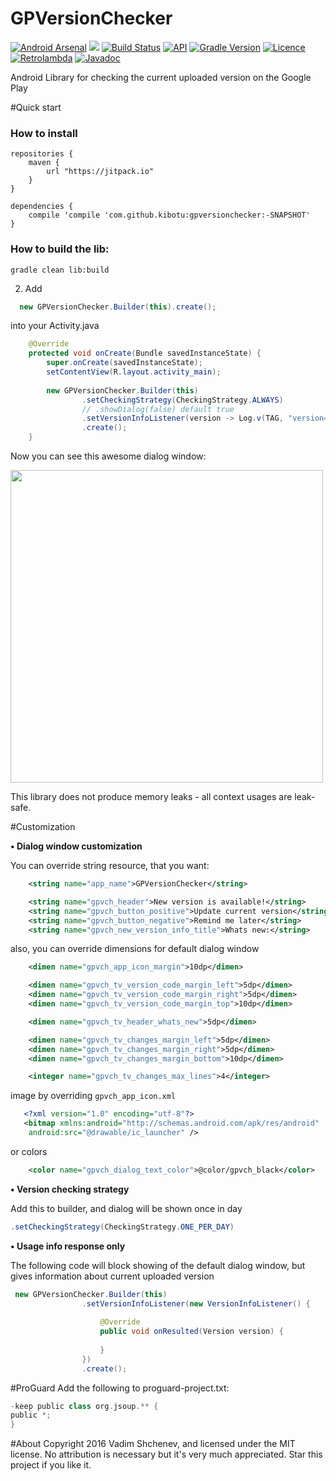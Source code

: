 # GPVersionChecker
[![Android Arsenal](https://img.shields.io/badge/Android%20Arsenal-GPVersionChecker-green.svg?style=true)](https://android-arsenal.com/details/1/3281) [![](https://jitpack.io/v/kibotu/gpversionchecker.svg)](https://jitpack.io/#kibotu/gpversionchecker) [![Build Status](https://travis-ci.org/kibotu/gpversionchecker.svg?branch=master)](https://travis-ci.org/kibotu/gpversionchecker) [![API](https://img.shields.io/badge/API-15%2B-brightgreen.svg?style=flat)](https://android-arsenal.com/api?level=15) [![Gradle Version](https://img.shields.io/badge/gradle-3.0-green.svg)](https://docs.gradle.org/current/release-notes) [![Licence](https://img.shields.io/badge/licence-MIT-blue.svg)](https://raw.githubusercontent.com/kibotu/gpversionchecker/master/LICENSE) [![Retrolambda](https://img.shields.io/badge/java-8-green.svg)](https://github.com/evant/gradle-retrolambda) [![Javadoc](https://img.shields.io/badge/javadoc-SNAPSHOT-green.svg)](https://jitpack.io/com/github/kibotu/gpversionchecker/develop-SNAPSHOT/javadoc/index.html)

<p>
Android Library for checking the current uploaded version on the Google Play
</p>

#Quick start


### How to install
	
	repositories {
	    maven {
	        url "https://jitpack.io"
	    }
	}
		
	dependencies {
        compile 'compile 'com.github.kibotu:gpversionchecker:-SNAPSHOT'
    }
   

### How to build the lib:

    gradle clean lib:build
    
2) Add 
```java 
  new GPVersionChecker.Builder(this).create();
```
into your Activity.java

```java
    @Override
    protected void onCreate(Bundle savedInstanceState) {
        super.onCreate(savedInstanceState);
        setContentView(R.layout.activity_main);
        
        new GPVersionChecker.Builder(this)
                .setCheckingStrategy(CheckingStrategy.ALWAYS)
                // .showDialog(false) default true
                .setVersionInfoListener(version -> Log.v(TAG, "version=" + version))
                .create();
    }
```

Now you can see this awesome dialog window:
<p>
<img src="screen_dialog.png" height="500">
</p>

This library does not produce memory leaks - all context usages are leak-safe.

#Customization

<b>&#8226; Dialog window customization</b>

You can override string resource, that you want:
```xml
    <string name="app_name">GPVersionChecker</string>

    <string name="gpvch_header">New version is available!</string>
    <string name="gpvch_button_positive">Update current version</string>
    <string name="gpvch_button_negative">Remind me later</string>
    <string name="gpvch_new_version_info_title">Whats new:</string>
```
also, you can override dimensions for default dialog window
```xml
    <dimen name="gpvch_app_icon_margin">10dp</dimen>

    <dimen name="gpvch_tv_version_code_margin_left">5dp</dimen>
    <dimen name="gpvch_tv_version_code_margin_right">5dp</dimen>
    <dimen name="gpvch_tv_version_code_margin_top">10dp</dimen>

    <dimen name="gpvch_tv_header_whats_new">5dp</dimen>

    <dimen name="gpvch_tv_changes_margin_left">5dp</dimen>
    <dimen name="gpvch_tv_changes_margin_right">5dp</dimen>
    <dimen name="gpvch_tv_changes_margin_bottom">10dp</dimen>

    <integer name="gpvch_tv_changes_max_lines">4</integer>
```
image by overriding ```gpvch_app_icon.xml```
```xml
   <?xml version="1.0" encoding="utf-8"?>
   <bitmap xmlns:android="http://schemas.android.com/apk/res/android"
    android:src="@drawable/ic_launcher" />
```

or colors
```xml
    <color name="gpvch_dialog_text_color">@color/gpvch_black</color>
```

<b>&#8226; Version checking strategy</b>

Add this to builder, and dialog will be shown once in day
```java
.setCheckingStrategy(CheckingStrategy.ONE_PER_DAY)
```

<b>&#8226; Usage info response only</b>

The following code will block showing of the default dialog window, but gives information about current uploaded version
```java
 new GPVersionChecker.Builder(this)
                .setVersionInfoListener(new VersionInfoListener() {
                   
                    @Override
                    public void onResulted(Version version) {
                        
                    }
                })
                .create();
```

#ProGuard
Add the following to proguard-project.txt:

```gradle
-keep public class org.jsoup.** {
public *;
}
```

#About
Copyright 2016 Vadim Shchenev, and licensed under the MIT license. No attribution is necessary but it's very much appreciated. Star this project if you like it.
